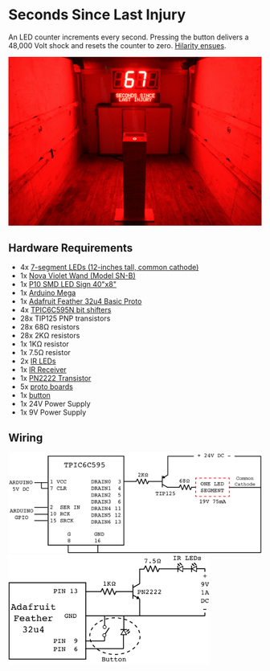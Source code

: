 # Seconds Since Last Injury
An LED counter increments every second. Pressing the button delivers a 48,000 Volt shock and resets the counter to zero. [Hilarity ensues](https://jasoneppink.com/seconds-since-last-injury/).

![Seconds Since Last Injury installation at Night Market 2019](https://github.com/jasoneppink/Seconds-Since-Last-Injury/blob/master/seconds_since_last_injury-night_market-2019.jpg)

## Hardware Requirements
* 4x [7-segment LEDs (12-inches tall, common cathode)](https://szljl.en.alibaba.com/product/60754533420-218297753/Large_12_inch_Black_Face_Red_Emitting_Color_1_Bit_7_Segment_LED_Display.html)
* 1x [Nova Violet Wand (Model SN-B)](https://www.violetwands.com/shop/nova-violetwand-model-snb/)
* 1x [P10 SMD LED Sign 40"x8"](https://www.amazon.com/Scrolling-Display-Message-Solution-Advertising/dp/B077G7D4ZH)
* 1x [Arduino Mega](https://store.arduino.cc/usa/mega-2560-r3)
* 1x [Adafruit Feather 32u4 Basic Proto](https://www.adafruit.com/product/2771)
* 4x [TPIC6C595N bit shifters](https://www.mouser.com/ProductDetail/texas-instruments/tpic6c595n/)
* 28x TIP125 PNP transistors
* 28x 68Ω resistors
* 28x 2KΩ resistors
* 1x 1KΩ resistor
* 1x 7.5Ω resistor
* 2x [IR LEDs](https://www.adafruit.com/product/387)
* 1x [IR Receiver](https://www.adafruit.com/product/157)
* 1x [PN2222 Transistor](https://www.adafruit.com/product/756)
* 5x [proto boards](https://www.adafruit.com/product/571)
* 1x [button](https://www.mouser.com/ProductDetail/e-switch/pv10f2v0ss-311)
* 1x 24V Power Supply
* 1x 9V Power Supply

## Wiring
<img src="https://github.com/jasoneppink/Seconds-Since-Last-Injury/blob/master/wiring-schematic-main.png" width=600px />
<img src="https://github.com/jasoneppink/Seconds-Since-Last-Injury/blob/master/wiring-schematic-IR-transmitter.png" width=400px />
